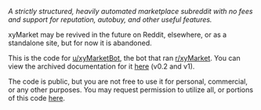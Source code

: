 _A strictly structured, heavily automated marketplace subreddit with no fees and support for reputation, autobuy, and other useful features._

xyMarket may be revived in the future on Reddit, elsewhere, or as a standalone site, but for now it is abandoned.

This is the code for [u/xyMarketBot](https://www.reddit.com/user/xyMarketBot), the bot that ran [r/xyMarket](https://www.reddit.com/r/xyMarket). You can view the archived documentation for it [here](https://github.com/Xyfir/Documentation/tree/master/_archives_/xyfir-market) (v0.2 and v1).

The code is public, but you are not free to use it for personal, commercial, or any other purposes. You may request permission to utilize all, or portions of this code [here](https://www.xyfir.com/contact).
